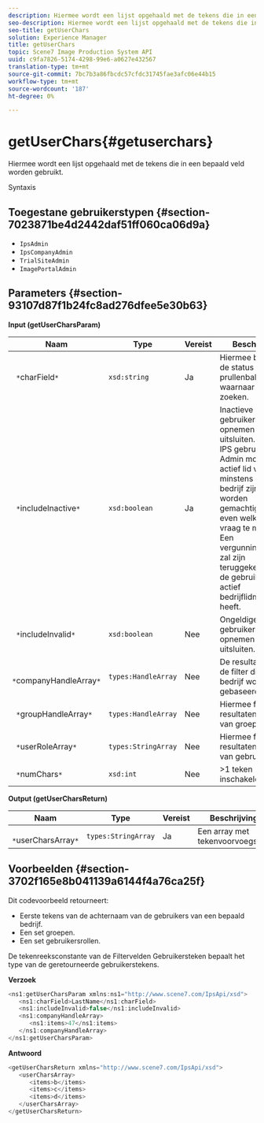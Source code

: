 ```yaml
---
description: Hiermee wordt een lijst opgehaald met de tekens die in een bepaald veld worden gebruikt.
seo-description: Hiermee wordt een lijst opgehaald met de tekens die in een bepaald veld worden gebruikt.
seo-title: getUserChars
solution: Experience Manager
title: getUserChars
topic: Scene7 Image Production System API
uuid: c9fa7826-5174-4298-99e6-a0627e432567
translation-type: tm+mt
source-git-commit: 7bc7b3a86fbcdc57cfdc31745fae3afc06e44b15
workflow-type: tm+mt
source-wordcount: '187'
ht-degree: 0%

---
```



# getUserChars{#getuserchars}

Hiermee wordt een lijst opgehaald met de tekens die in een bepaald veld worden gebruikt.

Syntaxis

## Toegestane gebruikerstypen {#section-7023871be4d2442daf51ff060ca06d9a}

* `IpsAdmin`
* `IpsCompanyAdmin`
* `TrialSiteAdmin`
* `ImagePortalAdmin`

## Parameters {#section-93107d87f1b24fc8ad276dfee5e30b63}

**Input (getUserCharsParam)**

| Naam | Type | Vereist | Beschrijving |
|---|---|---|---|
| ` *`charField`*` | `xsd:string` | Ja | Hiermee bepaalt u de status van de prullenbak waarnaar u wilt zoeken. |
| ` *`includeInactive`*` | `xsd:boolean` | Ja | Inactieve gebruikers opnemen of uitsluiten. De niet-IPS gebruikers Admin moeten een actief lid van minstens één bedrijf zijn om worden gemachtigd om het even welke API vraag te maken. Een vergunningsfout zal zijn teruggekeerd als de gebruiker geen actief bedrijflidmaatschap heeft. |
| ` *`includeInvalid`*` | `xsd:boolean` | Nee | Ongeldige gebruikers opnemen of uitsluiten. |
| ` *`companyHandleArray`*` | `types:HandleArray` | Nee | De resultaten van de filter die op bedrijf worden gebaseerd. |
| ` *`groupHandleArray`*` | `types:HandleArray` | Nee | Hiermee filtert u resultaten op basis van groepen. |
| ` *`userRoleArray`*` | `types:StringArray` | Nee | Hiermee filtert u resultaten op basis van gebruikersrol. |
| ` *`numChars`*` | `xsd:int` | Nee | >1 teken inschakelen. |

**Output (getUserCharsReturn)**

| Naam | Type | Vereist | Beschrijving |
|---|---|---|---|
| ` *`userCharsArray`*` | `types:StringArray` | Ja | Een array met tekenvoorvoegsels. |

## Voorbeelden {#section-3702f165e8b041139a6144f4a76ca25f}

Dit codevoorbeeld retourneert:

* Eerste tekens van de achternaam van de gebruikers van een bepaald bedrijf.
* Een set groepen.
* Een set gebruikersrollen.

De tekenreeksconstante van de Filtervelden Gebruikersteken bepaalt het type van de geretourneerde gebruikerstekens.

**Verzoek**

```java
<ns1:getUserCharsParam xmlns:ns1="http://www.scene7.com/IpsApi/xsd">
   <ns1:charField>LastName</ns1:charField>
   <ns1:includeInvalid>false</ns1:includeInvalid>
   <ns1:companyHandleArray>
      <ns1:items>47</ns1:items>
   </ns1:companyHandleArray>
</ns1:getUserCharsParam>
```

**Antwoord**

```java
<getUserCharsReturn xmlns="http://www.scene7.com/IpsApi/xsd">
   <userCharsArray>
      <items>b</items>
      <items>c</items>
      <items>d</items>
   </userCharsArray>
</getUserCharsReturn>
```

